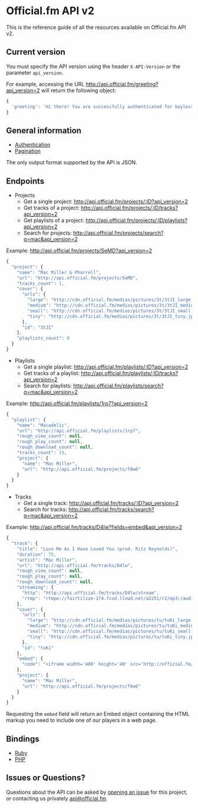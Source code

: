 # Official.fm API v2

This is the reference guide of all the resources available on Official.fm API v2.

## Current version

You must specify the API version using the header `X-API-Version` or the parameter `api_version`.

For example, accessing the URL <http://api.official.fm/greeting?api_version=2> will return the following object:

```javascript
{
  'greeting': 'Hi there! You are successfully authenticated for keyless access.'
}
```

## General information

  * [Authentication](https://github.com/officialfm/api/blob/master/sections/authentication.md)
  * [Pagination](https://github.com/officialfm/api/blob/master/sections/pagination.md)

The only output format supported by the API is JSON.

## Endpoints

  * Projects
    * Get a single project: <http://api.official.fm/projects/:ID?api_version=2>
    * Get tracks of a project: <http://api.official.fm/projects/:ID/tracks?api_version=2>
    * Get playlists of a project: <http://api.official.fm/projects/:ID/playlists?api_version=2>
    * Search for projects: <http://api.official.fm/projects/search?q=mac&api_version=2>

Example:
<http://api.official.fm/projects/SeMD?api_version=2>

```javascript
{
  "project": {
    "name": "Mac Miller & Pharrell",
    "url": "http://api.official.fm/projects/SeMD",
    "tracks_count": 1,
    "cover": {
      "urls": {
        "large": "http://cdn.official.fm/medias/pictures/3t/3tJI_large.jpg",
        "medium": "http://cdn.official.fm/medias/pictures/3t/3tJI_medium.jpg",
        "small": "http://cdn.official.fm/medias/pictures/3t/3tJI_small.jpg",
        "tiny": "http://cdn.official.fm/medias/pictures/3t/3tJI_tiny.jpg"
      },
      "id": "3tJI"
    },
    "playlists_count": 0
  }
}
```

  * Playlists
    * Get a single playlist: <http://api.official.fm/playlists/:ID?api_version=2>
    * Get tracks of a playlist: <http://api.official.fm/playlists/:ID/tracks?api_version=2>
    * Search for playlists: <http://api.official.fm/playlists/search?q=mac&api_version=2>

Example:
<http://api.official.fm/playlists/1rp7?api_version=2>

```javascript
{
  "playlist": {
    "name": "Macadelic",
    "url": "http://api.official.fm/playlists/1rp7",
    "rough_view_count": null,
    "rough_play_count": null,
    "rough_download_count": null,
    "tracks_count": 15,
    "project": {
      "name": "Mac Miller",
      "url": "http://api.official.fm/projects/f8w6"
    }
  }
}
```

  * Tracks
    * Get a single track: <http://api.official.fm/tracks/:ID?api_version=2>
    * Search for tracks: <http://api.official.fm/tracks/search?q=mac&api_version=2>

Example:
<http://api.official.fm/tracks/D4lw?fields=embed&api_version=2>

```javascript
{
  "track": {
    "title": "Love Me As I Have Loved You (prod. Ritz Reynolds)",
    "duration": 75,
    "artist": "Mac Miller",
    "url": "http://api.official.fm/tracks/D4lw",
    "rough_view_count": null,
    "rough_play_count": null,
    "rough_download_count": null,
    "streaming": {
      "http": "http://api.official.fm/tracks/D4lw/stream",
      "rtmp": "rtmpe://fairtilize-174.fcod.llnwd.net/a2251/r2/mp3:/audio2/s/D4/D4lw_3594640?h=949ae69d743987d2cf46801c8ef9485a"
    },
    "cover": {
      "urls": {
        "large": "http://cdn.official.fm/medias/pictures/tu/tuKi_large.jpg",
        "medium": "http://cdn.official.fm/medias/pictures/tu/tuKi_medium.jpg",
        "small": "http://cdn.official.fm/medias/pictures/tu/tuKi_small.jpg",
        "tiny": "http://cdn.official.fm/medias/pictures/tu/tuKi_tiny.jpg"
      },
      "id": "tuKi"
    },
    "embed": {
      "code": "<iframe width='400' height='40' src='http://official.fm/player?skin_bg=000000&skin_fg=FFFFFF&width=400&height=40&feed=http%253A%252F%252Fofficial.fm%252F%252Ffeed%252Ftracks%252FD4lw' frameborder='0'></iframe>"
    },
    "project": {
      "name": "Mac Miller",
      "url": "http://api.official.fm/projects/f8w6"
    }
  }
}
```

Requesting the `embed` field will return an Embed object containing the HTML markup you need to include one of our players in a web page.

## Bindings

  * [Ruby](https://github.com/officialfm/officialfm-v2-ruby)
  * [PHP](https://github.com/officialfm/officialfm-v2-php)

## Issues or Questions?

Questions about the API can be asked by [opening an issue](https://github.com/officialfm/api/issues/new) for this project, or contacting us privately [api@official.fm](mailto:api@official.fm).
